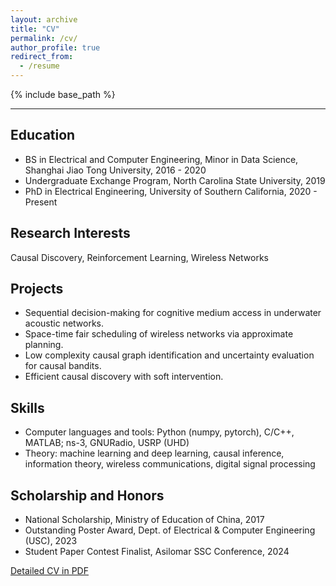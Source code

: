 ```yaml
---
layout: archive
title: "CV"
permalink: /cv/
author_profile: true
redirect_from:
  - /resume
---
```


{% include base_path %}

---
## Education
* BS in Electrical and Computer Engineering, Minor in Data Science, Shanghai Jiao Tong University, 2016 - 2020  
* Undergraduate Exchange Program, North Carolina State University, 2019  
* PhD in Electrical Engineering, University of Southern California, 2020 - Present  

## Research Interests  
Causal Discovery, Reinforcement Learning, Wireless Networks

## Projects
* Sequential decision-making for cognitive medium access in underwater acoustic networks.
* Space-time fair scheduling of wireless networks via approximate planning.
* Low complexity causal graph identification and uncertainty evaluation for causal bandits.
* Efficient causal discovery with soft intervention.

## Skills
* Computer languages and tools: Python (numpy, pytorch), C/C++, MATLAB; ns-3, GNURadio, USRP (UHD)
* Theory: machine learning and deep learning, causal inference, information theory, wireless communications, digital signal processing

## Scholarship and Honors
* National Scholarship, Ministry of Education of China, 2017
* Outstanding Poster Award, Dept. of Electrical & Computer Engineering (USC), 2023
* Student Paper Contest Finalist, Asilomar SSC Conference, 2024

[Detailed CV in PDF](http://CalixPeng.github.io/files/CV_Chen.pdf)  

<!-- Work experience
======
* Summer 2015: Research Assistant
  * Github University
  * Duties included: Tagging issues
  * Supervisor: Professor Git
  
Skills
======
* Skill 1
* Skill 2
  * Sub-skill 2.1
  * Sub-skill 2.2
  * Sub-skill 2.3
* Skill 3

Publications
======
  <ul>{% for post in site.publications %}
    {% include archive-single-cv.html %}
  {% endfor %}</ul>
  
Talks
======
  <ul>{% for post in site.talks %}
    {% include archive-single-talk-cv.html %}
  {% endfor %}</ul>
  
Teaching
======
  <ul>{% for post in site.teaching %}
    {% include archive-single-cv.html %}
  {% endfor %}</ul>
  
Service and leadership
======
* Currently signed in to 43 different slack teams
 -->
